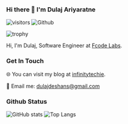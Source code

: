 ### Hi there 👋 I'm Dulaj Ariyaratne

![visitors](https://visitor-badge.laobi.icu/badge?page_id=Dulajdeshan) ![Github](https://img.shields.io/github/followers/Dulajdeshan?label=Follow&style=social)

![trophy](https://github-profile-trophy.vercel.app/?username=Dulajdeshan&row=1&column=4&margin-w=15)

Hi, I'm Dulaj, Software Engineer at [Fcode Labs](https://www.fcodelabs.com). 

### Get In Touch

:globe_with_meridians: You can visit my blog at [infinitytechie](https://infinitytechie.com). 

:email: Email me: dulajdeshans@gmail.com

### Github Status

![GitHub stats](https://github-readme-stats.vercel.app/api?username=Dulajdeshan&show_icons=true&count_private=true) ![Top Langs](https://github-readme-stats.vercel.app/api/top-langs/?username=Dulajdeshan&count_private=true)
